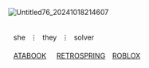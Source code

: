 ![Untitled76_20241018214607](https://github.com/user-attachments/assets/705f234d-95f8-42b8-a158-dfd64ca31fd3)

⠀⠀ㅤㅤㅤㅤㅤㅤㅤㅤ⠀⠀⠀⠀⠀⠀⠀⠀⠀⠀⠀⠀ㅤ⠀⠀⠀ㅤㅤㅤㅤㅤㅤㅤ ⠀she⠀⋮⠀they⠀⋮⠀solver⠀
　　　　　　　　　　　　　　　　　　　　　　　⠀[ATABOOK](https://cyn.atabook.org/)⠀⠀[RETROSPRING](https://retrospring.net/@rxmriflwr)⠀ [ROBLOX](https://www.roblox.com/users/1376427519/profile)
